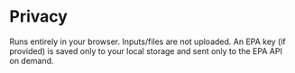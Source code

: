 # Privacy

Runs entirely in your browser. Inputs/files are not uploaded. An EPA key (if provided) is saved only to your local storage and sent only to the EPA API on demand.
